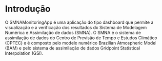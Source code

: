 # Introdução

O SMNAMonitoringApp é uma aplicação do tipo dashboard que permite a visualização e a verificação dos resultados do Sistema de Modelagem Numérica e Assimilação de dados (SMNA). O SMNA é o sistema de assimilação de dados do Centro de Previsão de Tempo e Estudos Climático (CPTEC) e é composto pelo modelo numérico Brazilian Atmospheric Model (BAM) e pelo sistema de assimilação de dados Gridpoint Statistical Interpolation (GSI).
